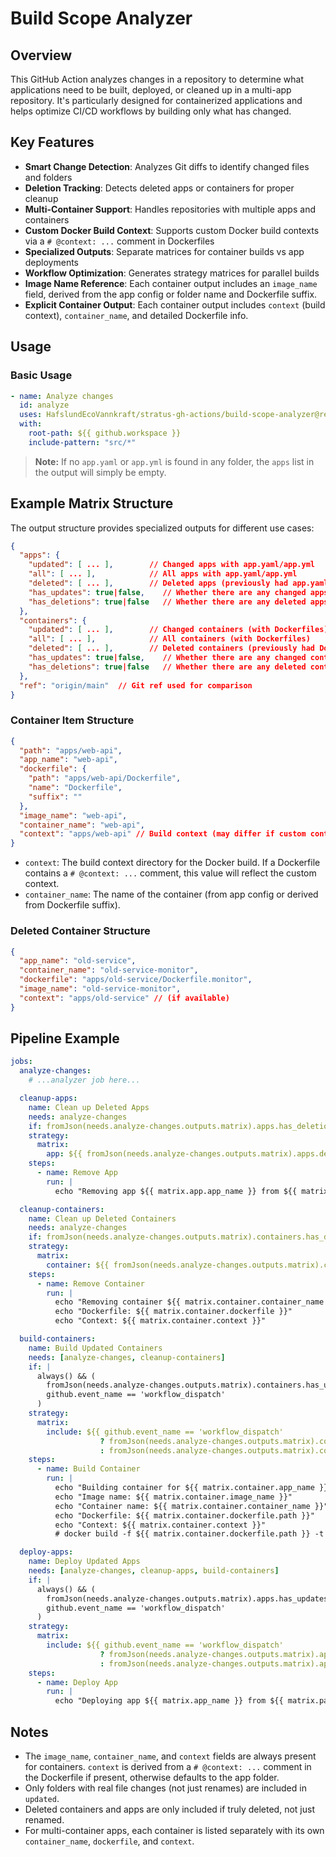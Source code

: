 # Build Scope Analyzer

## Overview

This GitHub Action analyzes changes in a repository to determine what applications need to be built, deployed, or cleaned up in a multi-app repository. It's particularly designed for containerized applications and helps optimize CI/CD workflows by building only what has changed.

## Key Features

- **Smart Change Detection**: Analyzes Git diffs to identify changed files and folders
- **Deletion Tracking**: Detects deleted apps or containers for proper cleanup
- **Multi-Container Support**: Handles repositories with multiple apps and containers
- **Custom Docker Build Context**: Supports custom Docker build contexts via a `# @context: ...` comment in Dockerfiles
- **Specialized Outputs**: Separate matrices for container builds vs app deployments
- **Workflow Optimization**: Generates strategy matrices for parallel builds
- **Image Name Reference**: Each container output includes an `image_name` field, derived from the app config or folder name and Dockerfile suffix.
- **Explicit Container Output**: Each container output includes `context` (build context), `container_name`, and detailed Dockerfile info.

## Usage

### Basic Usage

```yaml
- name: Analyze changes
  id: analyze
  uses: HafslundEcoVannkraft/stratus-gh-actions/build-scope-analyzer@release/v3.0.0
  with:
    root-path: ${{ github.workspace }}
    include-pattern: "src/*"
```

> **Note:** If no `app.yaml` or `app.yml` is found in any folder, the `apps` list in the output will simply be empty.

## Example Matrix Structure

The output structure provides specialized outputs for different use cases:

```json
{
  "apps": {
    "updated": [ ... ],        // Changed apps with app.yaml/app.yml
    "all": [ ... ],            // All apps with app.yaml/app.yml
    "deleted": [ ... ],        // Deleted apps (previously had app.yaml/app.yml)
    "has_updates": true|false,    // Whether there are any changed apps
    "has_deletions": true|false   // Whether there are any deleted apps
  },
  "containers": {
    "updated": [ ... ],        // Changed containers (with Dockerfiles)
    "all": [ ... ],            // All containers (with Dockerfiles)
    "deleted": [ ... ],        // Deleted containers (previously had Dockerfiles)
    "has_updates": true|false,    // Whether there are any changed containers
    "has_deletions": true|false   // Whether there are any deleted containers
  },
  "ref": "origin/main"  // Git ref used for comparison
}
```

### Container Item Structure

```json
{
  "path": "apps/web-api",
  "app_name": "web-api",
  "dockerfile": {
    "path": "apps/web-api/Dockerfile",
    "name": "Dockerfile",
    "suffix": ""
  },
  "image_name": "web-api",
  "container_name": "web-api",
  "context": "apps/web-api" // Build context (may differ if custom context is set)
}
```

- `context`: The build context directory for the Docker build. If a Dockerfile contains a `# @context: ...` comment, this value will reflect the custom context.
- `container_name`: The name of the container (from app config or derived from Dockerfile suffix).

### Deleted Container Structure

```json
{
  "app_name": "old-service",
  "container_name": "old-service-monitor",
  "dockerfile": "apps/old-service/Dockerfile.monitor",
  "image_name": "old-service-monitor",
  "context": "apps/old-service" // (if available)
}
```

## Pipeline Example

```yaml
jobs:
  analyze-changes:
    # ...analyzer job here...

  cleanup-apps:
    name: Clean up Deleted Apps
    needs: analyze-changes
    if: fromJson(needs.analyze-changes.outputs.matrix).apps.has_deletions == true
    strategy:
      matrix:
        app: ${{ fromJson(needs.analyze-changes.outputs.matrix).apps.deleted }}
    steps:
      - name: Remove App
        run: |
          echo "Removing app ${{ matrix.app.app_name }} from ${{ matrix.app.path }}"

  cleanup-containers:
    name: Clean up Deleted Containers
    needs: analyze-changes
    if: fromJson(needs.analyze-changes.outputs.matrix).containers.has_deletions == true
    strategy:
      matrix:
        container: ${{ fromJson(needs.analyze-changes.outputs.matrix).containers.deleted }}
    steps:
      - name: Remove Container
        run: |
          echo "Removing container ${{ matrix.container.container_name }} (image: ${{ matrix.container.image_name }})"
          echo "Dockerfile: ${{ matrix.container.dockerfile }}"
          echo "Context: ${{ matrix.container.context }}"

  build-containers:
    name: Build Updated Containers
    needs: [analyze-changes, cleanup-containers]
    if: |
      always() && (
        fromJson(needs.analyze-changes.outputs.matrix).containers.has_updates == true ||
        github.event_name == 'workflow_dispatch'
      )
    strategy:
      matrix:
        include: ${{ github.event_name == 'workflow_dispatch'
                    ? fromJson(needs.analyze-changes.outputs.matrix).containers.all
                    : fromJson(needs.analyze-changes.outputs.matrix).containers.updated }}
    steps:
      - name: Build Container
        run: |
          echo "Building container for ${{ matrix.container.app_name }}"
          echo "Image name: ${{ matrix.container.image_name }}"
          echo "Container name: ${{ matrix.container.container_name }}"
          echo "Dockerfile: ${{ matrix.container.dockerfile.path }}"
          echo "Context: ${{ matrix.container.context }}"
          # docker build -f ${{ matrix.container.dockerfile.path }} -t ${{ matrix.container.image_name }} ${{ matrix.container.context }}

  deploy-apps:
    name: Deploy Updated Apps
    needs: [analyze-changes, cleanup-apps, build-containers]
    if: |
      always() && (
        fromJson(needs.analyze-changes.outputs.matrix).apps.has_updates == true ||
        github.event_name == 'workflow_dispatch'
      )
    strategy:
      matrix:
        include: ${{ github.event_name == 'workflow_dispatch'
                    ? fromJson(needs.analyze-changes.outputs.matrix).apps.all
                    : fromJson(needs.analyze-changes.outputs.matrix).apps.updated }}
    steps:
      - name: Deploy App
        run: |
          echo "Deploying app ${{ matrix.app_name }} from ${{ matrix.path }}"
```

## Notes

- The `image_name`, `container_name`, and `context` fields are always present for containers. `context` is derived from a `# @context: ...` comment in the Dockerfile if present, otherwise defaults to the app folder.
- Only folders with real file changes (not just renames) are included in `updated`.
- Deleted containers and apps are only included if truly deleted, not just renamed.
- For multi-container apps, each container is listed separately with its own `container_name`, `dockerfile`, and `context`.
